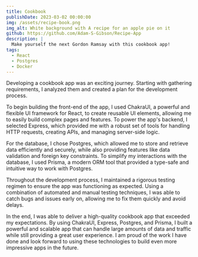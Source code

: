 ```yaml
---
title: Cookbook
publishDate: 2023-03-02 00:00:00
img: /assets/recipe-book.png
img_alt: White background with A recipe for an apple pie on it
github: https://github.com/Adam-S-Gibson/Recipe-App
description: |
  Make yourself the next Gordon Ramsay with this cookbook app!
tags:
  - React
  - Postgres
  - Docker
---
```


Developing a cookbook app was an exciting journey. Starting with gathering requirements, I analyzed them and created a plan for the development process.

To begin building the front-end of the app, I used ChakraUI, a powerful and flexible UI framework for React, to create reusable UI elements, allowing me to easily build complex pages and features. To power the app's backend, I selected Express, which provided me with a robust set of tools for handling HTTP requests, creating APIs, and managing server-side logic.

For the database, I chose Postgres, which allowed me to store and retrieve data efficiently and securely, while also providing features like data validation and foreign key constraints. To simplify my interactions with the database, I used Prisma, a modern ORM tool that provided a type-safe and intuitive way to work with Postgres.

Throughout the development process, I maintained a rigorous testing regimen to ensure the app was functioning as expected. Using a combination of automated and manual testing techniques, I was able to catch bugs and issues early on, allowing me to fix them quickly and avoid delays.

In the end, I was able to deliver a high-quality cookbook app that exceeded my expectations. By using ChakraUI, Express, Postgres, and Prisma, I built a powerful and scalable app that can handle large amounts of data and traffic while still providing a great user experience. I am proud of the work I have done and look forward to using these technologies to build even more impressive apps in the future.
